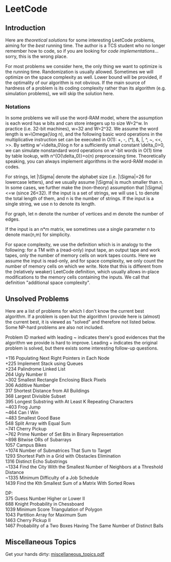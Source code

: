 LeetCode
========

## Introduction
Here are *theoretical solutions* for some interesting LeetCode problems, aiming for the *best* running time. The author is a TCS student who no longer remember how to code, so if you are looking for *code implementations*... sorry, this is the wrong place.

For most problems we consider here, the only thing we want to optimize is the running time. Randomization is usually allowed. Sometimes we will optimize on the space complexity as well. Lower bound will be provided, if the optimality of our algorithm is not obvious. If the main source of hardness of a problem is its coding complexity rather than its algorithm (e.g. simulation problems), we will skip the solution here.

### Notations
In some problems we will use the word-RAM model, where the assumption is each word has w bits and can store integers up to size W=2^w. In practice (i.e. 32-bit machines), w=32 and W=2^32. We assume the word length is w=\Omega(\log n), and the following basic word operations in the multiplicative instruction set can be executed in O(1): +, -, (*), &, |, ^, ~, <<, >>. By setting w'=\delta_0\log n for a sufficiently small constant \delta_0>0, we can simulate nonstandard word operations on w'-bit words in O(1) time by table lookup, with n^{O(\delta_0)}=o(n) preprocessing time. Theoretically speaking, you can always implement algorithms in the word-RAM model in codes.

For strings, let |\Sigma| denote the alphabet size (i.e. |\Sigma|=26 for lowercase letters), and we usually assume |\Sigma| is much smaller than n. In some cases, we further make the (non-theory) assumption that |\Sigma|<=w (since 26<32). If the input is a set of strings, we will use L to denote the total length of them, and n is the number of strings. If the input is a single string, we use n to denote its length.

For graph, let n denote the number of vertices and m denote the number of edges.

If the input is an n*m matrix, we sometimes use a single parameter n to denote max(n,m) for simplicity.

For space complexity, we use the definition which is in analogy to the following: for a TM with a (read-only) input tape, an output tape and work tapes, only the number of memory cells on work tapes counts. Here we assume the input is read-only, and for space complexity, we only count the number of memory cells on which we write. Note that this is different from the (relatively weaker) LeetCode definition, which usually allows in-place modifications to the memory cells containing the inputs. We call that definition "additional space complexity".

## Unsolved Problems
Here are a list of problems for which I don't know the current best algorithm. If a problem is open but the algorithm I provide here is (almost) the current best, it is viewed as "solved" and therefore not listed below. Some NP-hard problems are also not included.

Problem ID marked with leading ~ indicates there's good evidences that the algorithm we provide is hard to improve. Leading + indicates the original problem is solved, but there exists some interesting follow-up questions.

+116 Populating Next Right Pointers in Each Node  
+225 Implement Stack using Queues  
+234 Palindrome Linked List  
264 Ugly Number II  
~302 Smallest Rectangle Enclosing Black Pixels  
306 Additive Number  
317 Shortest Distance from All Buildings  
368 Largest Divisible Subset  
395 Longest Substring with At Least K Repeating Characters  
~403 Frog Jump  
~464 Can I Win  
~483 Smallest Good Base  
548 Split Array with Equal Sum  
~741 Cherry Pickup  
~762 Prime Number of Set Bits in Binary Representation  
~898 Bitwise ORs of Subarrays  
1057 Campus Bikes  
~1074 Number of Submatrices That Sum to Target  
1293 Shortest Path in a Grid with Obstacles Elimination  
1316 Distinct Echo Substrings  
~1334 Find the City With the Smallest Number of Neighbors at a Threshold Distance  
~1335 Minimum Difficulty of a Job Schedule  
1439 Find the Kth Smallest Sum of a Matrix With Sorted Rows  

DP:  
375 Guess Number Higher or Lower II  
688 Knight Probability in Chessboard  
1039 Minimum Score Triangulation of Polygon  
1043 Partition Array for Maximum Sum  
1463 Cherry Pickup II  
1467 Probability of a Two Boxes Having The Same Number of Distinct Balls  


## Miscellaneous Topics
Get your hands dirty: [miscellaneous_topics.pdf](https://github.com/hqztrue/LeetCodeSolutions/blob/master/miscellaneous_topics.pdf)


